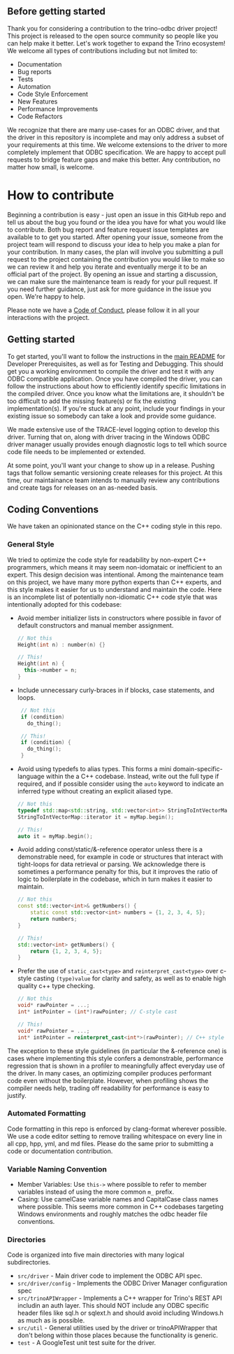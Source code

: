 ## Before getting started

Thank you for considering a contribution to the trino-odbc driver
project! This project is released to the open source community so
people like you can help make it better. Let's work together to
expand the Trino ecosystem! We welcome all types of contributions
including but not limited to:

* Documentation
* Bug reports
* Tests
* Automation
* Code Style Enforcement
* New Features
* Performance Improvements
* Code Refactors

We recognize that there are many use-cases for an ODBC driver, and
that the driver in this repository is incomplete and may only
address a subset of your requirements at this time. We welcome
extensions to the driver to more completely implement that ODBC
specification. We are happy to accept pull requests to bridge
feature gaps and make this better.  Any contribution, no matter
how small, is welcome.

# How to contribute

Beginning a contribution is easy - just open an issue in this GitHub repo
and tell us about the bug you found or the idea you have for what you
would like to contribute. Both bug report and feature request issue
templates are available to to get you started. After opening your
issue, someone from the project team will respond to discuss your
idea to help you make a plan for your contribution. In many cases,
the plan will involve you submitting a pull request to the project
containing the contribution you would like to make so we can review
it and help you iterate and eventually merge it to be an official
part of the project. By opening an issue and starting a discussion,
we can make sure the maintenance team is ready for your pull request.
If you need further guidance, just ask for more guidance in the
issue you open. We're happy to help.

Please note we have a [Code of Conduct](./CODE_OF_CONDUCT.md), please
follow it in all your interactions with the project.

## Getting started

To get started, you'll want to follow the instructions in the
[main README](./README.md) for Developer Prerequisites, as well
as for Testing and Debugging. This should get you a working
environment to compile the driver and test it with any
ODBC compatible application. Once you have compiled the driver,
you can follow the instructions about how to efficiently identify
specific limitations in the compiled driver. Once you know what
the limitations are, it shouldn't be too difficult to add the
missing feature(s) or fix the existing implementation(s). If
you're stuck at any point, include your findings in your existing
issue so somebody can take a look and provide some guidance.

We made extensive use of the TRACE-level logging option to develop
this driver. Turning that on, along with driver tracing in the
Windows ODBC driver manager usually provides enough diagnostic
logs to tell which source code file needs to be implemented or extended.

At some point, you'll want your change to show up in a release.
Pushing tags that follow semantic versioning create releases for
this project. At this time, our maintainance team intends to manually review
any contributions and create tags for releases on an as-needed basis.

## Coding Conventions

We have taken an opinionated stance on the C++ coding style in this
repo.


### General Style

We tried to optimize the code style for readability by non-expert
C++ programmers, which means it may seem non-idomataic or inefficient
to an expert. This design decision was intentional. Among
the maintenance team on this project, we have many more python
experts than C++ experts, and this style makes it easier for us
to understand and maintain the code. Here is an incomplete list
of potentially non-idiomatic C++ code style that was intentionally
adopted for this codebase:

* Avoid member initializer lists in constructors where possible in
  favor of default constructors and manual member assignment.
    ```cpp
    // Not this
    Height(int n) : number(n) {}

    // This!
    Height(int n) {
      this->number = n;
    }
    ```


* Include unnecessary curly-braces in if blocks, case statements, and loops.
    ```cpp
     // Not this
     if (condition)
       do_thing();

     // This!
     if (condition) {
       do_thing();
     }
    ```
* Avoid using typedefs to alias types. This forms a mini
  domain-specific-language within the a C++ codebase. Instead, write
  out the full type if required, and if possible consider
  using the `auto` keyword to indicate an inferred type without
  creating an explicit aliased type.
  ```cpp
  // Not this
  typedef std::map<std::string, std::vector<int>> StringToIntVectorMap;
  StringToIntVectorMap::iterator it = myMap.begin();

  // This!
  auto it = myMap.begin();
  ```

* Avoid adding const/static/&-reference operator unless there is a
  demonstrable need, for example in code or structures that interact
  with tight-loops for data retrieval or parsing. We acknowledge there
  is sometimes a performance penalty for this, but it improves
  the ratio of logic to boilerplate in the codebase, which in turn
  makes it easier to maintain.
  ```cpp
  // Not this
  const std::vector<int>& getNumbers() {
      static const std::vector<int> numbers = {1, 2, 3, 4, 5};
      return numbers;
  }

  // This!
  std::vector<int> getNumbers() {
      return {1, 2, 3, 4, 5};
  }
  ```
* Prefer the use of `static_cast<type>` and
  `reinterpret_cast<type>` over c-style casting `(type)value`
  for clarity and safety, as well as to enable high quality c++
  type checking.
  ```cpp
  // Not this
  void* rawPointer = ...;
  int* intPointer = (int*)rawPointer; // C-style cast

  // This!
  void* rawPointer = ...;
  int* intPointer = reinterpret_cast<int*>(rawPointer); // C++ style cast
  ```

The exception to these style guidelines (in particular the &-reference one)
is cases where implementing this style confers a demonstrable,
performance regression that is shown in a profiler to meaningfully
affect everyday use of the driver. In many cases, an optimizing compiler
produces performant code even without the boilerplate. However,
when profiling shows the compiler needs help, trading off readability
for performance is easy to justify.

### Automated Formatting

Code formatting in this repo is enforced by clang-format wherever possible.
We use a code editor setting to remove trailing whitespace on every line in
all cpp, hpp, yml, and md files. Please do the same prior to submitting a code or
documentation contribution.

### Variable Naming Convention

* Member Variables: Use `this->` where possible to refer to member variables instead
  of using the more common `m_` prefix.
* Casing: Use camelCase variable names and CapitalCase class names where possible.
  This seems more common in C++ codebases targeting Windows environments
  and roughly matches the odbc header file conventions.

### Directories

Code is organized into five main directories with many logical subdirectories.

* `src/driver` - Main driver code to implement the ODBC API spec.
* `src/driver/config` - Implements the ODBC Driver Manager configuration spec
* `src/trinoAPIWrapper` - Implements a C++ wrapper for Trino's REST API includin
  an auth layer. This should NOT include any ODBC specific header files like sql.h
  or sqlext.h and should avoid including Windows.h as much as is possible.
* `src/util` - General utilities used by the driver or trinoAPIWrapper that don't belong
  within those places because the functionality is generic.
* `test` - A GoogleTest unit test suite for the driver.
